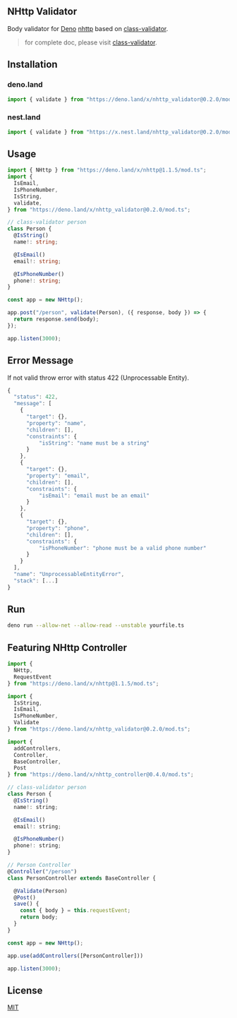 ## NHttp Validator

Body validator for [Deno](https://deno.land/)
[nhttp](https://github.com/nhttp/nhttp) based on
[class-validator](https://github.com/typestack/class-validator).

> for complete doc, please visit
> [class-validator](https://github.com/typestack/class-validator).

## Installation

### deno.land

```ts
import { validate } from "https://deno.land/x/nhttp_validator@0.2.0/mod.ts";
```

### nest.land

```ts
import { validate } from "https://x.nest.land/nhttp_validator@0.2.0/mod.ts";
```

## Usage

```ts
import { NHttp } from "https://deno.land/x/nhttp@1.1.5/mod.ts";
import {
  IsEmail,
  IsPhoneNumber,
  IsString,
  validate,
} from "https://deno.land/x/nhttp_validator@0.2.0/mod.ts";

// class-validator person
class Person {
  @IsString()
  name!: string;

  @IsEmail()
  email!: string;

  @IsPhoneNumber()
  phone!: string;
}

const app = new NHttp();

app.post("/person", validate(Person), ({ response, body }) => {
  return response.send(body);
});

app.listen(3000);
```

## Error Message

If not valid throw error with status 422 (Unprocessable Entity).

```ts
{
  "status": 422,
  "message": [
    {
      "target": {},
      "property": "name",
      "children": [],
      "constraints": {
          "isString": "name must be a string"
      }
    },
    {
      "target": {},
      "property": "email",
      "children": [],
      "constraints": {
          "isEmail": "email must be an email"
      }
    },
    {
      "target": {},
      "property": "phone",
      "children": [],
      "constraints": {
          "isPhoneNumber": "phone must be a valid phone number"
      }
    }
  ],
  "name": "UnprocessableEntityError",
  "stack": [...]
}
```

## Run

```bash
deno run --allow-net --allow-read --unstable yourfile.ts
```

## Featuring NHttp Controller

```js
import { 
  NHttp, 
  RequestEvent 
} from "https://deno.land/x/nhttp@1.1.5/mod.ts";

import { 
  IsString, 
  IsEmail, 
  IsPhoneNumber, 
  Validate 
} from "https://deno.land/x/nhttp_validator@0.2.0/mod.ts";

import { 
  addControllers, 
  Controller, 
  BaseController,
  Post
} from "https://deno.land/x/nhttp_controller@0.4.0/mod.ts";

// class-validator person
class Person {
  @IsString()
  name!: string;

  @IsEmail()
  email!: string;

  @IsPhoneNumber()
  phone!: string;
}

// Person Controller
@Controller("/person")
class PersonController extends BaseController {

  @Validate(Person)
  @Post()
  save() {
    const { body } = this.requestEvent;
    return body;
  }
}

const app = new NHttp();

app.use(addControllers([PersonController]))

app.listen(3000);
```

## License

[MIT](LICENSE)
